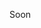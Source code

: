 Soon

<!-- ## Type Wrapper
> TypeWrapper is an instance to manage all validator types. It's based on Map object.

[Source Code](${PATH.TYPE_WRAPPER.SRC})

### **`.has()`**
Expects one argument:
- **typeName** `<string>`

It will return boolean value based on whether type with a name **typeName** exists.
### **`.get()`**
Expects one argument:
- **typeName** `<string>`

It will return **typeName** type object if exists.
### **`.set()`** method
Expects 3 arguments:
- **typeName** `<string>`,
- **typeObject** `<object>`,
- **typeToExtend** `<string>`,

**`typeName`** is a name under which new type will be visible for rest of the app.
If we choose the name `charlie` then we will be able to use `charlie` as a ${TYPE} property value in schema.

**`typeObject`** is object that defines our new type. See [Custom Type](${WIKI.CUSTOM_TYPE}) for more details.

**`typeToExtend`** name of type object that will be set as a prototype of the new type. -->
